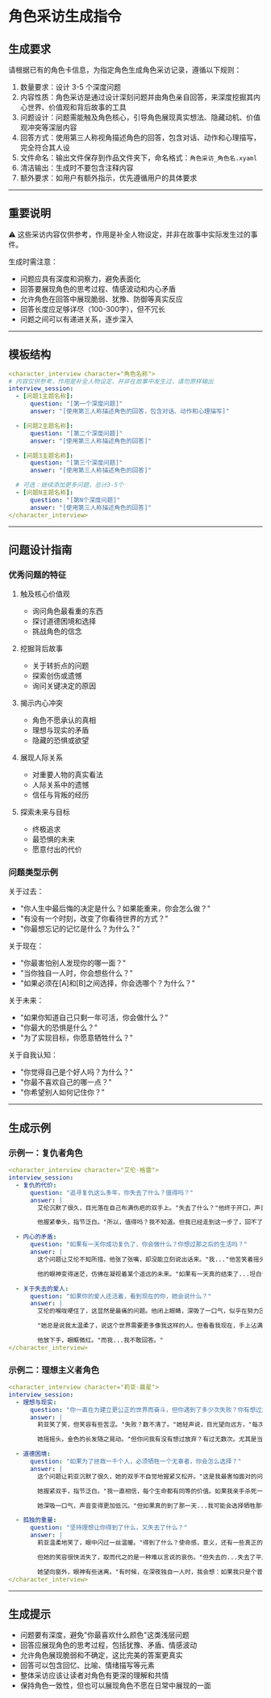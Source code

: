 # 角色采访生成指令

## 生成要求

请根据已有的角色卡信息，为指定角色生成角色采访记录，遵循以下规则：

1. 数量要求：设计 3-5 个深度问题
2. 内容性质：角色采访是通过设计深刻问题并由角色亲自回答，来深度挖掘其内心世界、价值观和背后故事的工具
3. 问题设计：问题需能触及角色核心，引导角色展现真实想法、隐藏动机、价值观冲突等深层内容
4. 回答方式：使用第三人称视角描述角色的回答，包含对话、动作和心理描写，完全符合其人设
5. 文件命名：输出文件保存到作品文件夹下，命名格式：`角色采访_角色名.xyaml`
6. 清洁输出：生成时不要包含注释内容
7. 额外要求：如用户有额外指示，优先遵循用户的具体要求

---

## 重要说明

⚠️ 这些采访内容仅供参考，作用是补全人物设定，并非在故事中实际发生过的事件。

生成时需注意：
- 问题应具有深度和洞察力，避免表面化
- 回答要展现角色的思考过程、情感波动和内心矛盾
- 允许角色在回答中展现脆弱、犹豫、防御等真实反应
- 回答长度应足够详尽（100-300字），但不冗长
- 问题之间可以有递进关系，逐步深入

---

## 模板结构

```yaml
<character_interview character="角色名称">
# 内容仅供参考，作用是补全人物设定，并非在故事中发生过，请勿原样输出
interview_session:
  - [问题1主题名称]:
      question: "[第一个深度问题]"
      answer: "[使用第三人称描述角色的回答，包含对话、动作和心理描写]"

  - [问题2主题名称]:
      question: "[第二个深度问题]"
      answer: "[使用第三人称描述角色的回答]"

  - [问题3主题名称]:
      question: "[第三个深度问题]"
      answer: "[使用第三人称描述角色的回答]"

  # 可选：继续添加更多问题，总计3-5个
  - [问题N主题名称]:
      question: "[第N个深度问题]"
      answer: "[使用第三人称描述角色的回答]"
</character_interview>
```

---

## 问题设计指南

### 优秀问题的特征

1. 触及核心价值观
   - 询问角色最看重的东西
   - 探讨道德困境和选择
   - 挑战角色的信念

2. 挖掘背后故事
   - 关于转折点的问题
   - 探索创伤或遗憾
   - 询问关键决定的原因

3. 揭示内心冲突
   - 角色不愿承认的真相
   - 理想与现实的矛盾
   - 隐藏的恐惧或欲望

4. 展现人际关系
   - 对重要人物的真实看法
   - 人际关系中的遗憾
   - 信任与背叛的经历

5. 探索未来与目标
   - 终极追求
   - 最恐惧的未来
   - 愿意付出的代价

### 问题类型示例

关于过去：
- "你人生中最后悔的决定是什么？如果能重来，你会怎么做？"
- "有没有一个时刻，改变了你看待世界的方式？"
- "你最想忘记的记忆是什么？为什么？"

关于现在：
- "你最害怕别人发现你的哪一面？"
- "当你独自一人时，你会想些什么？"
- "如果必须在[A]和[B]之间选择，你会选哪个？为什么？"

关于未来：
- "如果你知道自己只剩一年可活，你会做什么？"
- "你最大的恐惧是什么？"
- "为了实现目标，你愿意牺牲什么？"

关于自我认知：
- "你觉得自己是个好人吗？为什么？"
- "你最不喜欢自己的哪一点？"
- "你希望别人如何记住你？"

---

## 生成示例

### 示例一：复仇者角色

```yaml
<character_interview character="艾伦·格雷">
interview_session:
  - 复仇的代价:
      question: "追寻复仇这么多年，你失去了什么？值得吗？"
      answer: |
        艾伦沉默了很久，目光落在自己布满伤疤的双手上。"失去了什么？"他终于开口，声音低沉，"几乎所有东西。朋友、爱人、平静的睡眠...甚至快乐的能力。"他的手指微微颤抖，"有时候我会想，如果我放下仇恨，或许能过上普通人的生活。但每当这个念头出现，我就会想起那个夜晚，想起他们的尖叫声。"

        他握紧拳头，指节泛白。"所以，值得吗？我不知道。但我已经走到这一步了，回不了头了。如果我现在停下，那之前失去的一切就真的毫无意义了。"

  - 内心的矛盾:
      question: "如果有一天你成功复仇了，你会做什么？你想过那之后的生活吗？"
      answer: |
        这个问题让艾伦不知所措，他张了张嘴，却没能立刻说出话来。"我..."他苦笑着摇头，"我从来没认真想过。这些年，复仇就是我活下去的理由，是我每天早上起床的动力。"

        他的眼神变得迷茫，仿佛在凝视着某个遥远的未来。"如果有一天真的结束了...坦白说，那让我害怕。我不知道没有仇恨驱动的自己还能是谁。也许我会感到空虚，也许会感到解脱。"他停顿了一下，声音变得更轻，"但有一部分的我...担心那时的我已经变成了自己曾经憎恨的那种人。"

  - 关于失去的爱人:
      question: "如果你的爱人还活着，看到现在的你，她会说什么？"
      answer: |
        艾伦的喉咙哽住了，这显然是最痛的问题。他闭上眼睛，深吸了一口气，似乎在努力压抑某种情绪。"她会..."他的声音变得很轻，几乎是在自言自语，"她会很失望。"

        "她总是说我太温柔了，说这个世界需要更多像我这样的人。但看看我现在，手上沾满了血，眼里只有仇恨。"他的手抚过脸庞，遮住了眼睛，"有时候在梦里见到她，她看着我的眼神...不是爱，是悲伤。我想，她会问我：'这真的是你想要的吗？'"

        他放下手，眼眶微红。"而我...我不敢回答。"
</character_interview>
```

### 示例二：理想主义者角色

```yaml
<character_interview character="莉亚·晨星">
interview_session:
  - 理想与现实:
      question: "你一直在为建立更公正的世界而奋斗，但你遇到了多少次失败？你有想过放弃吗？"
      answer: |
        莉亚笑了笑，但笑容有些苦涩。"失败？数不清了。"她轻声说，目光望向远方，"每次看到腐败依然存在，看到弱者依然被欺压，都像是一次失败。有人说我是理想主义者，说我太天真。也许是吧。"

        她摇摇头，金色的长发随之晃动。"但你问我有没有想过放弃？有过无数次。尤其是当我看到那些我曾经帮助过的人，最后也变得和压迫者一样的时候。"她停顿了一下，眼神重新变得坚定，"但每次想放弃，我就会想起当初为什么要开始。如果连我都放弃了，谁还会去相信改变是可能的？"

  - 道德困境:
      question: "如果为了拯救一千个人，必须牺牲一个无辜者，你会怎么选择？"
      answer: |
        这个问题让莉亚沉默了很久，她的双手不自觉地握紧又松开。"这是我最害怕面对的问题。"她诚实地说，声音有些颤抖，"理性告诉我，牺牲一个人换取一千个人的生命，在数学上是对的。但..."

        她握紧双手，指节泛白。"我一直相信，每个生命都有同等的价值。如果我亲手杀死一个无辜的人，即使是为了更大的善，我还有资格谈论正义吗？"她的眼神充满痛苦，"我不知道答案。我只希望我永远不必做出这样的选择。"

        她深吸一口气，声音变得更加低沉。"但如果真的到了那一天...我可能会选择牺牲那一个人，然后用余生来赎罪。"

  - 孤独的重量:
      question: "坚持理想让你得到了什么，又失去了什么？"
      answer: |
        莉亚温柔地笑了，眼中闪过一丝温暖。"得到了什么？使命感，意义，还有一些真正的同伴。知道自己在为某种超越自我的东西奋斗，这让我感到充实。"

        但她的笑容很快消失了，取而代之的是一种难以言说的哀伤。"但失去的...失去了平凡的幸福。我没有时间享受日落，没有精力去恋爱，没有机会组建家庭。"她的声音变得更轻，"我的朋友们一个个离开，有的是因为危险，有的是因为疲惫。"

        她望向窗外，眼神有些迷离。"有时候，在深夜独自一人时，我会想：如果我只是个普通人，生活会不会轻松很多？"她深吸一口气，转回头，眼神重新变得坚定，"但即使重来一次，我可能还是会做同样的选择。这就是我，这就是我存在的意义。"
</character_interview>
```

---

## 生成提示

- 问题要有深度，避免"你最喜欢什么颜色"这类浅层问题
- 回答应展现角色的思考过程，包括犹豫、矛盾、情感波动
- 允许角色展现脆弱和不确定，这比完美的答案更真实
- 回答可以包含回忆、比喻、情绪描写等元素
- 整体采访应该让读者对角色有更深的理解和共情
- 保持角色一致性，但也可以展现角色不愿在日常中展现的一面

